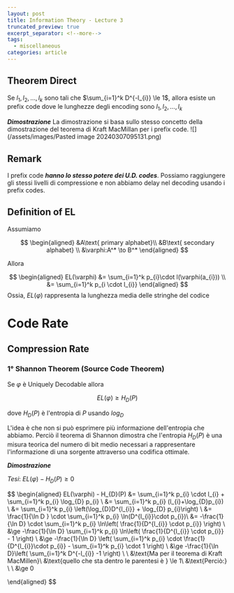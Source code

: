 ```yaml
---
layout: post
title: Information Theory - Lecture 3
truncated_preview: true
excerpt_separator: <!--more-->
tags:
  - miscellaneous
categories: article
---
```

<!--more-->
## Theorem Direct
Se $l_{1},l_{2},\dots,l_{k}$ sono tali che $\sum_{i=1}^k D^{-l_{i}} \le 1$, allora esiste un prefix code dove le lunghezze degli encoding sono $l_{1},l_{2},\dots,l_{k}$

***Dimostrazione***
La dimostrazione si basa sullo stesso concetto della dimostrazione del teorema di Kraft MacMillan per i prefix code.
![](/assets/images/Pasted image 20240307095131.png)
## Remark
I prefix code ***hanno lo stesso potere dei U.D. codes***.
Possiamo raggiungere gli stessi livelli di compressione e non abbiamo delay nel decoding usando i prefix codes.


## Definition of EL
Assumiamo 

$$ 
\begin{aligned}
&A\text{ primary alphabet}\\
&B\text{ secondary alphabet} \\
&\varphi:A^* \to B^*
\end{aligned}
$$

Allora

$$
\begin{aligned}
EL(\varphi) &= \sum_{i=1}^k p_{i}\cdot l(\varphi(a_{i})) \\
&= \sum_{i=1}^k p_{i \cdot l_{i}}
\end{aligned}
$$
Ossia, $EL(\varphi)$ rappresenta la lunghezza media delle stringhe del codice
# Code Rate

## Compression Rate

### 1° Shannon Theorem (Source Code Theorem)
Se $\varphi$ è Uniquely Decodable allora 

$$
EL(\varphi) \ge H_{D}(P)
$$

dove $H_D(P)$ è l'entropia di $P$ usando $log_D$ 

L'idea è che non si può esprimere più informazione dell'entropia che abbiamo.
Perciò il teorema di Shannon dimostra che l'entropia $H_D(P)$ è una misura teorica del numero di bit medio necessari a rappresentare l'informazione di una sorgente attraverso una codifica ottimale.

***Dimostrazione***

*Tesi*: $EL(\varphi) - H_{D}(P) \ge 0$

$$
\begin{aligned}
EL(\varphi) - H_{D}(P) &= \sum_{i=1}^k p_{i} \cdot l_{i} + \sum_{i=1}^k p_{i} \log_{D} p_{i} \\
&= \sum_{i=1}^k p_{i} (l_{i}+\log_{D}p_{i}) \\
&= \sum_{i=1}^k p_{i} \left(\log_{D}D^{l_{i}} + \log_{D} p_{i}\right) \\
&= \frac{1}{\ln D } \cdot \sum_{i=1}^k p_{i} \ln(D^{l_{i}}\cdot p_{i})\\
&= -\frac{1}{\ln D} \cdot \sum_{i=1}^k p_{i} \ln\left( \frac{1}{D^{l_{i}} \cdot p_{i}} \right) \\
&\ge -\frac{1}{\ln D} \sum_{i=1}^k p_{i} \ln\left( \frac{1}{D^{l_{i}} \cdot p_{i}} - 1 \right) \\
&\ge -\frac{1}{\ln D} \left( \sum_{i=1}^k p_{i} \cdot \frac{1}{D^{l_{i}}\cdot p_{i}} - \sum_{i=1}^k p_{i} \cdot 1 \right) \\
&\ge -\frac{1}{\ln D}\left( \sum_{i=1}^k D^{-l_{i}} -1 \right) \\ \\
&\text{Ma per il teorema di Kraft MacMillen}\\
&\text{quello che sta dentro le parentesi è } \le 1\\ &\text{Perciò:}
\\ \\
&\ge 0

\end{aligned}
$$
